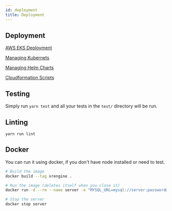 ```yaml
---
id: deployment
title: Deployment
---
```



## Deployment

[AWS EKS Deployment](https://github.com/xrengine/xrengine/blob/dev/packages/ops/docs/EKS-setup.md)

[Managing Kubernets](https://github.com/xrengine/xrengine/blob/dev/packages/ops/docs/managing_remote_kubernets.md)

[Managing Helm Charts](https://github.com/xrengine/xrengine/blob/dev/packages/ops/docs/release-helm-chart.md)

[Cloudformation Scripts](https://github.com/xrengine/xrengine/blob/dev/packages/ops/xrengine-cloudformation)

## Testing

Simply run `yarn test` and all your tests in the `test/` directory will be run.

## Linting

`yarn run lint`

## Docker

You can run it using docker, if you don't have node installed or need to test.
``` bash
# Build the image
docker build --tag xrengine .

# Run the image (deletes itself when you close it)
docker run -d --rm --name server -e "MYSQL_URL=mysql://server:password@db:3306/xrengine" -p "3030:3030"  xrengine

# Stop the server
docker stop server
```
